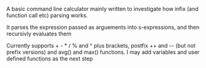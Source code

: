 A basic command line calculator mainly written to investigate how infix (and function call etc) parsing works.

It parses the expression passed as arguements into s-expressions, and then recursivly evaluates them

Currently supports + - * / % and ^  plus brackets, postfix ++ and -- (but not prefix versions) and  avg() and max() functions. I may add variables and user defined functions as the next step
